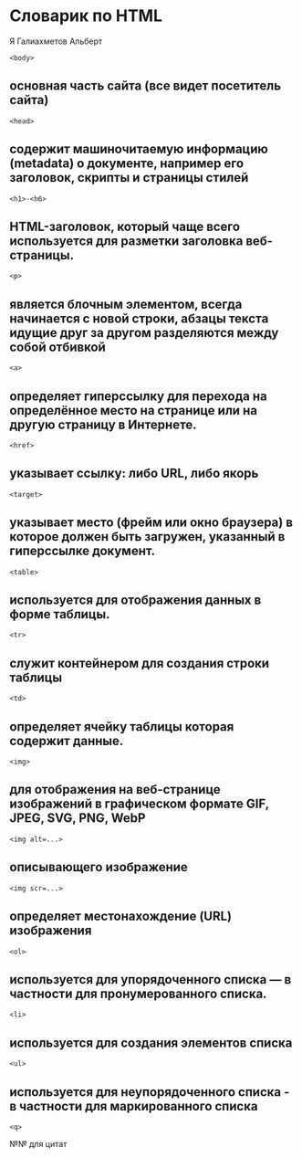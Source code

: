 # Словарик по HTML
Я Галиахметов Альберт
```
<body>
```
## основная часть сайта (все видет посетитель сайта)
```
<head>
```
## содержит машиночитаемую информацию (metadata) о документе, например его заголовок, скрипты и страницы стилей
```
<h1>-<h6>
```
## HTML-заголовок, который чаще всего используется для разметки заголовка веб-страницы.
```
<p>
```
## является блочным элементом, всегда начинается с новой строки, абзацы текста идущие друг за другом разделяются между собой отбивкой
```
<a>
```
## определяет гиперссылку для перехода на определённое место на странице или на другую страницу в Интернете.
```
<href>
```
## указывает ссылку: либо URL, либо якорь
```
<target>
```
## указывает место (фрейм или окно браузера) в которое должен быть загружен, указанный в гиперссылке документ.
```
<table>
```
## используется для отображения данных в форме таблицы.
```
<tr>
```
## служит контейнером для создания строки таблицы
```
<td>
```
## определяет ячейку таблицы которая содержит данные.
```
<img>
```
## для отображения на веб-странице изображений в графическом формате GIF, JPEG, SVG, PNG, WebP
```
<img alt=...>
```
## описывающего изображение
```
<img scr=...>
```
## определяет местонахождение (URL) изображения
```
<ol>
```
## используется для упорядоченного списка — в частности для пронумерованного списка.
```
<li>
```
## используется для создания элементов списка
```
<ul>
```
## используется для неупорядоченного списка - в частности для маркированного списка
```
<q>
```
№№ для цитат


